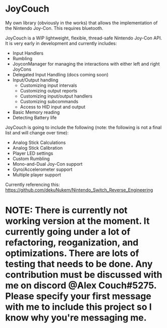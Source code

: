 # JoyCouch
My own library (obviously in the works) that allows the implementation of the Nintendo Joy-Con. This requires bluetooth.

JoyCouch is a WIP lightweight, flexible, thread-safe Nintendo Joy-Con API. It is very early in development and currently includes:
* Input Handlers
* Rumbling
* JoyconManager for managing the interactions with either left and right JoyCons
* Delegated Input Handling (docs coming soon)
* Input/Output handling
    * Customizing input intervals
    * Customizing output reports
    * Customizing input/output handlers
    * Customizing subcommands
    * Access to HID input and output
* Basic Memory reading
* Detecting Battery life

JoyCouch is going to include the following (note: the following is not a final list and will change over time):
* Analog Stick Calculations
* Analog Stick Calibration
* Player LED settings
* Custom Rumbling
* Mono-and-Dual Joy-Con support
* Gyro/Accelerometer support
* Multiple player support

Currently referencing this: https://github.com/dekuNukem/Nintendo_Switch_Reverse_Engineering

# NOTE: There is currently not working version at the moment. It currently going under a lot of refactoring, reoganization, and optimizations. There are lots of testing that needs to be done. Any contribution must be discussed with me on discord @Alex Couch#5275. Please specify your first message with me to include this project so I know why you're messaging me.
